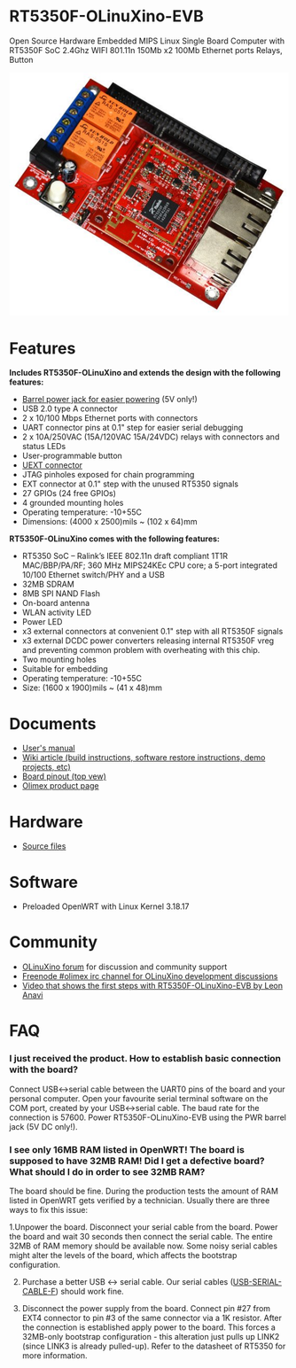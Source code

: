 # RT5350F-OLinuXino-EVB

Open Source Hardware Embedded MIPS Linux Single Board Computer with RT5350F SoC 2.4Ghz WIFI 801.11n 150Mb x2 100Mb Ethernet ports Relays, Button

![RT5350F-OLinuXino-EVB Top](doc/images/RT5350F-OLinuXino-EVB-1.jpg "RT5350F-OLinuXino-EVB Top View")

# Features

**Includes RT5350F-OLinuXino and extends the design with the following features:**

- [Barrel power jack for easier powering](https://www.olimex.com/wiki/PWRJACK) (5V only!)
- USB 2.0 type A connector
- 2 x 10/100 Mbps Ethernet ports with connectors
- UART connector pins at 0.1" step for easier serial debugging
- 2 x 10A/250VAC (15A/120VAC 15A/24VDC) relays with connectors and status LEDs
- User-programmable button
- [UEXT connector](https://www.olimex.com/Products/Modules/UEXT)
- JTAG pinholes exposed for chain programming
- EXT connector at 0.1" step with the unused RT5350 signals
- 27 GPIOs (24 free GPIOs)
- 4 grounded mounting holes
- Operating temperature: -10+55C
- Dimensions: (4000 x 2500)mils ~ (102 x 64)mm

**RT5350F-OLinuXino comes with the following features:**

- RT5350 SoC – Ralink’s IEEE 802.11n draft compliant 1T1R MAC/BBP/PA/RF; 360 MHz MIPS24KEc CPU core; a 5-port integrated 10/100 Ethernet switch/PHY and a USB
- 32MB SDRAM
- 8MB SPI NAND Flash
- On-board antenna
- WLAN activity LED
- Power LED
- x3 external connectors at convenient 0.1" step with all RT5350F signals
- x3 external DCDC power converters releasing internal RT5350F vreg and preventing common problem with overheating with this chip.
- Two mounting holes
- Suitable for embedding
- Operating temperature: -10+55C
- Size: (1600 x 1900)mils ~ (41 x 48)mm

# Documents

- [User's manual](doc/manuals/RTF5350F-OLinuXino-UM.pdf)
- [Wiki article (build instructions, software restore instructions, demo projects, etc)](https://www.olimex.com/wiki/RT5350F-OLinuXino)
- [Board pinout (top vew)](doc/rt5350f-olinuxino-evb-pinout.png)
- [Olimex product page](https://www.olimex.com/Products/OLinuXino/RT5350F/RT5350F-OLinuXino-EVB/open-source-hardware)

# Hardware

- [Source files](.)

# Software

- Preloaded OpenWRT with Linux Kernel 3.18.17

# Community

- [OLinuXino forum](https://www.olimex.com/forum) for discussion and community support
- [Freenode #olimex irc channel for OLinuXino development discussions](http://webchat.freenode.net/?channels=olimex)
- [Video that shows the first steps with RT5350F-OLinuXino-EVB by Leon Anavi](https://www.youtube.com/watch?v=-MsywWtN79c)

# FAQ

### I just received the product. How to establish basic connection with the board?

Connect USB<->serial cable between the UART0 pins of the board and your personal computer.
Open your favourite serial terminal software on the COM port, created by your USB<->serial cable.
The baud rate for the connection is 57600.
Power RT5350F-OLinuXino-EVB using the PWR barrel jack (5V DC only!).

### I see only 16MB RAM listed in OpenWRT! The board is supposed to have 32MB RAM! Did I get a defective board? What should I do in order to see 32MB RAM?

The board should be fine.
During the production tests the amount of RAM listed in OpenWRT gets verified by a technician.
Usually there are three ways to fix this issue:

1.Unpower the board.
Disconnect your serial cable from the board.
Power the board and wait 30 seconds then connect the serial cable.
The entire 32MB of RAM memory should be available now.
Some noisy serial cables might alter the levels of the board, which affects the bootstrap configuration.

2. Purchase a better USB <-> serial cable.
Our serial cables ([USB-SERIAL-CABLE-F](https://www.olimex.com/Products/Components/Cables/USB-Serial-Cable/USB-Serial-Cable-F)) should work fine.

3. Disconnect the power supply from the board.
Connect pin #27 from EXT4 connector to pin #3 of the same connector via a 1K resistor.
After the connection is established apply power to the board.
This forces a 32MB-only bootstrap configuration - this alteration just pulls up LINK2 (since LINK3 is already pulled-up).
Refer to the datasheet of RT5350 for more information.